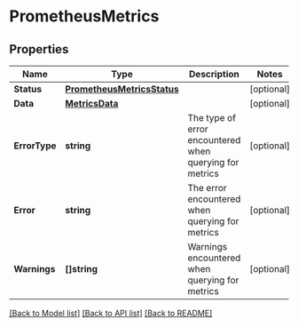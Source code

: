 # PrometheusMetrics

## Properties

Name | Type | Description | Notes
------------ | ------------- | ------------- | -------------
**Status** | [**PrometheusMetricsStatus**](prometheusMetricsStatus.md) |  | [optional] 
**Data** | [**MetricsData**](MetricsData.md) |  | [optional] 
**ErrorType** | **string** | The type of error encountered when querying for metrics | [optional] 
**Error** | **string** | The error encountered when querying for metrics | [optional] 
**Warnings** | **[]string** | Warnings encountered when querying for metrics | [optional] 

[[Back to Model list]](../README.md#documentation-for-models) [[Back to API list]](../README.md#documentation-for-api-endpoints) [[Back to README]](../README.md)


